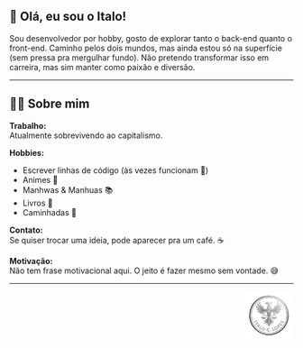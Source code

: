 ## 👋 Olá, eu sou o Italo!

Sou desenvolvedor por hobby, gosto de explorar tanto o back-end quanto o front-end. Caminho pelos dois mundos, mas ainda estou só na superfície (sem pressa pra mergulhar fundo). Não pretendo transformar isso em carreira, mas sim manter como paixão e diversão.

---

## 🧑‍💻 Sobre mim

**Trabalho:**  
Atualmente sobrevivendo ao capitalismo.

**Hobbies:**  
- Escrever linhas de código (às vezes funcionam 🤞)  
- Animes 🎌  
- Manhwas & Manhuas 📚  
- Livros 📖  
- Caminhadas 👟

**Contato:**  
Se quiser trocar uma ideia, pode aparecer pra um café. ☕

**Motivação:**  
Não tem frase motivacional aqui. O jeito é fazer mesmo sem vontade. 😅

---

<img align="right" src="./galeria/selo.italo.png" width="87" height="87"/>

